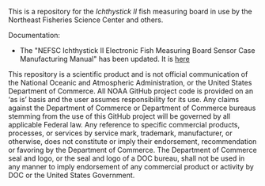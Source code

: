 This is a repository for the *Ichthystick II* fish measuring board in use by the Northeast Fisheries Science Center and others. 


Documentation:
* The "NEFSC Ichthystick II Electronic Fish Measuring Board
Sensor Case Manufacturing Manual" has been updated.  It is [here](./Documentation/NEFSC_IchthystickII_ElectronicFMB_ManufacturingManual.pdf)


This repository is a scientific product and is not official communication of the National Oceanic and Atmospheric Administration, or the United States Department of Commerce. All NOAA GitHub project code is provided on an ‘as is’ basis and the user assumes responsibility for its use. Any claims against the Department of Commerce or Department of Commerce bureaus stemming from the use of this GitHub project will be governed by all applicable Federal law. Any reference to specific commercial products, processes, or services by service mark, trademark, manufacturer, or otherwise, does not constitute or imply their endorsement, recommendation or favoring by the Department of Commerce. The Department of Commerce seal and logo, or the seal and logo of a DOC bureau, shall not be used in any manner to imply endorsement of any commercial product or activity by DOC or the United States Government.
